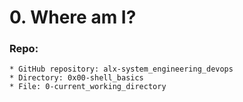 # 0. Where am I?
### Repo:
    * GitHub repository: alx-system_engineering_devops
    * Directory: 0x00-shell_basics
    * File: 0-current_working_directory